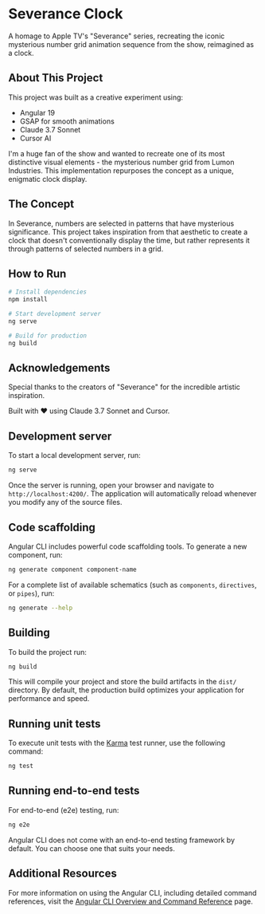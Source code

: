 # Severance Clock

A homage to Apple TV's "Severance" series, recreating the iconic mysterious number grid animation sequence from the show, reimagined as a clock.

## About This Project

This project was built as a creative experiment using:
- Angular 19
- GSAP for smooth animations
- Claude 3.7 Sonnet
- Cursor AI

I'm a huge fan of the show and wanted to recreate one of its most distinctive visual elements - the mysterious number grid from Lumon Industries. This implementation repurposes the concept as a unique, enigmatic clock display.

## The Concept

In Severance, numbers are selected in patterns that have mysterious significance. This project takes inspiration from that aesthetic to create a clock that doesn't conventionally display the time, but rather represents it through patterns of selected numbers in a grid.

## How to Run

```bash
# Install dependencies
npm install

# Start development server
ng serve

# Build for production
ng build
```

## Acknowledgements

Special thanks to the creators of "Severance" for the incredible artistic inspiration.

Built with ❤️ using Claude 3.7 Sonnet and Cursor.

## Development server

To start a local development server, run:

```bash
ng serve
```

Once the server is running, open your browser and navigate to `http://localhost:4200/`. The application will automatically reload whenever you modify any of the source files.

## Code scaffolding

Angular CLI includes powerful code scaffolding tools. To generate a new component, run:

```bash
ng generate component component-name
```

For a complete list of available schematics (such as `components`, `directives`, or `pipes`), run:

```bash
ng generate --help
```

## Building

To build the project run:

```bash
ng build
```

This will compile your project and store the build artifacts in the `dist/` directory. By default, the production build optimizes your application for performance and speed.

## Running unit tests

To execute unit tests with the [Karma](https://karma-runner.github.io) test runner, use the following command:

```bash
ng test
```

## Running end-to-end tests

For end-to-end (e2e) testing, run:

```bash
ng e2e
```

Angular CLI does not come with an end-to-end testing framework by default. You can choose one that suits your needs.

## Additional Resources

For more information on using the Angular CLI, including detailed command references, visit the [Angular CLI Overview and Command Reference](https://angular.dev/tools/cli) page.
